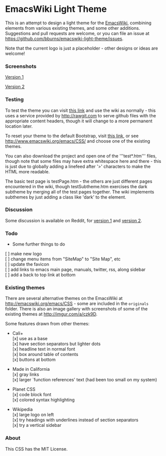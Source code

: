 
EmacsWiki Light Theme
=====================

This is an attempt to design a light theme for the
[EmacsWiki](http://emacswiki.org), combining elements from various existing
themes, and some other additions. Suggestions and pull requests are welcome, or
you can file an issue at https://github.com/bburns/emacswiki-light-theme/issues.

Note that the current logo is just a placeholder - other designs or ideas are
welcome!


### Screenshots ###

[Version 1](http://i.imgur.com/2pfc65I.png)

[Version 2](http://i.imgur.com/MiJl9yv.png)


### Testing ###

To test the theme you can visit [this link](http://www.emacswiki.org/emacs?action=browse;bootstrap=0;id=CSSPreview;css=https://rawgit.com/bburns/emacswiki-light-theme/master/light.css) and use the wiki as normally -
this uses a service provided by http://rawgit.com to serve github files with the
appropriate content headers, though it will change to a more permanent location
later.

To reset your theme to the default Bootstrap, visit
[this link](http://www.emacswiki.org/emacs?action=browse;id=CSS;bootstrap=1), or
see http://www.emacswiki.org/emacs/CSS/ and choose one of the existing themes.

You can also download the project and open one of the '''test*.htm''' files,
though note that some files may have extra whitespace here and there - this is
just due to globally adding a linefeed after '>' characters to make the HTML
more readable.

The basic test page is testPage.htm - the others are just different pages
encountered in the wiki, though testSubtheme.htm exercises the dark subtheme by
merging all of the test pages together. The wiki implements subthemes by just
adding a class like 'dark' to the <body> element.


### Discussion ###

Some discussion is available on Reddit, for
[version 1](https://www.reddit.com/r/emacs/comments/40u8fx/new_emacswiki_theme/)
and [version 2](https://www.reddit.com/r/emacs/comments/42dqdg/emacswiki_theme_v2/).


### Todo ###

* Some further things to do

 [ ] make new logo  
 [ ] change menu items from "SiteMap" to "Site Map", etc  
 [ ] update the favicon  
 [ ] add links to emacs main page, manuals, twitter, rss, along sidebar  
 [ ] add a back to top link at bottom  


### Existing themes ###

There are several alternative themes on the EmacsWiki at
http://emacswiki.org/emacs/CSS - some are included in the `originals` folder.
There is also an image gallery with screenshots of some of the existing themes
at http://imgur.com/a/czk9D.

Some features drawn from other themes:

* Cali+  
 [x] use as a base  
 [x] have section separators but lighter dots  
 [x] headline text in normal font  
 [x] box around table of contents  
 [x] buttons at bottom  

* Made in California  
 [x] gray links  
 [x] larger `function references' text (had been too small on my system)  

* Planet CSS  
 [x] code block font  
 [x] colored syntax highlighting  

* Wikipedia  
 [x] large logo on left  
 [x] try headings with underlines instead of section separators  
 [x] try a vertical sidebar  


### About ###

This CSS has the MIT License.


